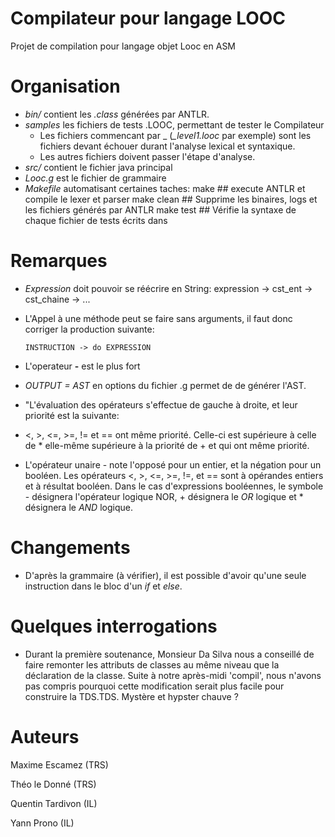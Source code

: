 # Compilateur pour langage LOOC

Projet de compilation pour langage objet Looc
en ASM

Organisation
===


- *bin/* contient les *.class* générées par ANTLR.
- *samples* les fichiers de tests .LOOC, permettant de tester le Compilateur
  - Les fichiers commencant par _ (*_level1.looc* par exemple) sont les fichiers devant échouer durant l'analyse lexical et syntaxique.
  - Les autres fichiers doivent passer l'étape d'analyse.
- *src/* contient le fichier java principal
- *Looc.g* est le fichier de grammaire
- *Makefile* automatisant certaines taches:
      make        ## execute ANTLR et compile le lexer et parser
      make clean  ## Supprime les binaires, logs et les fichiers générés par ANTLR
      make test   ## Vérifie la syntaxe de chaque fichier de tests écrits dans

<!---make parse  ## Lance TestLooc où il est possible d'écrire du contenu LOOC-->

Remarques
===

- *Expression* doit pouvoir se réécrire en String:
      expression  -> cst_ent
                  -> cst_chaine
                  -> ...

- L'Appel à une méthode peut se faire sans arguments, il faut donc corriger la production suivante:

      INSTRUCTION -> do EXPRESSION

- L'operateur **-** est le plus fort

- *OUTPUT = AST* en options du fichier .g permet de de générer l'AST.

-  "L'évaluation des opérateurs s'effectue de gauche à droite, et leur priorité est la suivante:
 - <,  >, <=, >=, != et ==  ont même priorité. Celle-ci est supérieure à celle de * elle-même supérieure à la priorité de + et qui ont même priorité.

 - L'opérateur unaire - note l'opposé pour un entier, et la négation pour un booléen. Les opérateurs
<, >, <=, >=, !=, et == sont à opérandes entiers et à résultat booléen. Dans le cas d'expressions booléennes, le symbole - désignera l'opérateur logique NOR, + désignera le *OR* logique et * désignera le *AND* logique.

Changements
==

- D'après la grammaire (à vérifier), il est possible d'avoir qu'une seule instruction dans le bloc d'un *if* et *else*.


Quelques interrogations
==

- Durant la première soutenance, Monsieur Da Silva nous a conseillé de faire remonter les attributs de classes au même niveau que la déclaration de la classe. Suite à notre après-midi 'compil', nous n'avons pas compris pourquoi cette modification serait plus facile pour construire la TDS.TDS. Mystère et hypster chauve ?

Auteurs
==

Maxime Escamez (TRS)

Théo le Donné (TRS)

Quentin Tardivon (IL)

Yann Prono (IL)
